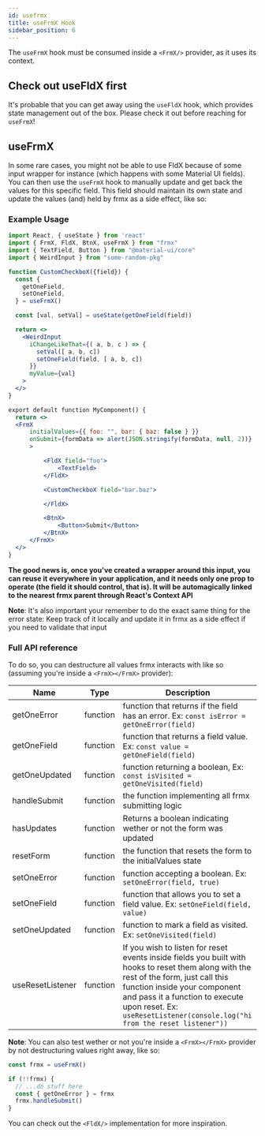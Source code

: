 ```yaml
---
id: usefrmx
title: useFrmX Hook
sidebar_position: 6
---
```


The `useFrmX` hook must be consumed inside a `<FrmX/>` provider, as it uses its context.

## Check out useFldX first

It's probable that you can get away using the `useFldX` hook, which provides state management out of the box. Please check it out before reaching for `useFrmX`!

## useFrmX

In some rare cases, you might not be able to use FldX because of some input wrapper for instance (which happens with some Material UI fields). You can then use the `useFrmX` hook to manually update and get back the values for this specific field. This field should maintain its own state and update the values (and) held by frmx as a side effect, like so:

### Example Usage

```jsx
import React, { useState } from 'react'
import { FrmX, FldX, BtnX, useFrmX } from "frmx"
import { TextField, Button } from "@material-ui/core"
import { WeirdInput } from "some-random-pkg"

function CustomCheckboX({field}) {
  const {
    getOneField,
    setOneField,
  } = useFrmX()

  const [val, setVal] = useState(getOneField(field))

  return <>
    <WeirdInput
      iChangeLikeThat={( a, b, c ) => {
        setVal([ a, b, c])
        setOneField(field, [ a, b, c])
      }}
      myValue={val}
    >
  </>
}

export default function MyComponent() {
  return <>
  <FrmX
      initialValues={{ foo: "", bar: { baz: false } }}
      onSubmit={formData => alert(JSON.stringify(formData, null, 2))}
      >

          <FldX field="foo">
              <TextField>
          </FldX>

          <CustomCheckboX field="bar.baz">

          </FldX>

          <BtnX>
              <Button>Submit</Button>
          </BtnX>
      </FrmX>
  </>
}
```

**The good news is, once you've created a wrapper around this input, you can reuse it everywhere in your application, and it needs only one prop to operate (the field it should control, that is). It will be automagically linked to the nearest frmx parent through React's Context API**

**Note**: It's also important your remember to do the exact same thing for the error state: Keep track of it locally and update it in frmx as a side effect if you need to validate that input

### Full API reference

To do so, you can destructure all values frmx interacts with like so (assuming you're inside a `<FrmX></FrmX>` provider):

| Name                    | Type           |    Description |
|----------               | -------------  |  ------------- |
| getOneError | function | function that returns if the field has an error. Ex: `const isError = getOneError(field)` |
| getOneField | function | function that returns a field value. Ex: `const value = getOneField(field)` |
| getOneUpdated | function | function returning a boolean, Ex: `const isVisited = getOneVisited(field)` |
| handleSubmit | function | the function implementing all frmx submitting logic |
| hasUpdates | function |  Returns a boolean indicating wether or not the form was updated |
| resetForm | function | the function that resets the form to the initialValues state |
| setOneError | function | function accepting a boolean. Ex: `setOneError(field, true)` |
| setOneField | function | function that allows you to set a field value. Ex: `setOneField(field, value)` |
| setOneUpdated | function | function to mark a field as visited. Ex: `setOneVisited(field)` |
| useResetListener | function | If you wish to listen for reset events inside fields you built with hooks to reset them along with the rest of the form, just call this function inside your component and pass it a function to execute upon reset. Ex: `useResetListener(console.log("hi from the reset listener"))` |

**Note**: You can also test wether or not you're inside a `<FrmX></FrmX>` provider by not destructuring values right away, like so:

```js
const frmx = useFrmX()

if (!!frmx) {
  // ...do stuff here
  const { getOneError } = frmx
  frmx.handleSubmit()
}
```

You can check out the `<FldX/>` implementation for more inspiration.
